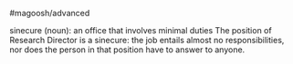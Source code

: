 #magoosh/advanced

sinecure (noun): an office that involves minimal duties 
The position of Research Director is a sinecure: the job entails almost no responsibilities, nor does the 
person in that position have to answer to anyone. 
